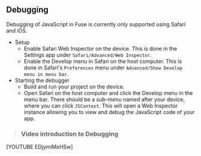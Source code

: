 ## Debugging

Debugging of JavaScript in Fuse is currently only supported using Safari and iOS.

- Setup
	- Enable Safari Web Inspector on the device. This is done in the Settings app under `Safari/Advanced/Web Inspector`.
	- Enable the Develop menu in Safari on the host computer. This is done in Safari's `Preferences` menu under `Advanced/Show Develop menu in menu bar`.
- Starting the debugger
	- Build and run your project on the device.
	- Open Safari on the host computer and click the Develop menu in the menu bar. There should be a sub-menu named after your device, where you can click `JSContext`. This will open a Web Inspector instance allowing you to view and debug the JavaScript code of your app. 

> ### Video introduction to Debugging

[YOUTUBE EDjymiMxHSw]
